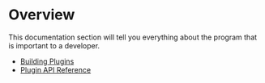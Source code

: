 # Overview
This documentation section will tell you everything about the program that is important to a developer.

- [Building Plugins](building-plugins.md)
- [Plugin API Reference](plugin-reference.md)
